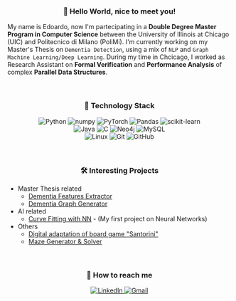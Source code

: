 ### <p align="center" style="font-weight:bold">👋 <b>Hello World, nice to meet you!</b><p>
My name is Edoardo, now I'm partecipating in a **Double Degree Master Program in Computer Science** between the University of Illinois at Chicago (UIC) and Politecnico di Milano (PoliMi). I'm currently working on my Master's Thesis on `Dementia Detection`, using a mix of `NLP` and `Graph Machine Learning/Deep Learning`. During my time in Chcicago, I worked as Research Assistant on **Formal Verification** and **Performance Analysis** of complex **Parallel Data Structures**.
<br /><br /><br />

### <p align="center" style="font-weight:bold">💼 <b>Technology Stack</b><p>
<div align="center">
 <img src="https://img.shields.io/badge/python-3670A0?style=for-the-badge&logo=python&logoColor=ffdd54" alt="Python">
 <img src="https://img.shields.io/badge/numpy-%23013243.svg?style=for-the-badge&logo=numpy&logoColor=white" alt="numpy">
 <img src="https://img.shields.io/badge/PyTorch-%23EE4C2C.svg?style=for-the-badge&logo=PyTorch&logoColor=white" alt="PyTorch">
 <img src="https://img.shields.io/badge/pandas-%23150458.svg?style=for-the-badge&logo=pandas&logoColor=white" alt="Pandas">
 <img src="https://img.shields.io/badge/scikit--learn-%23F7931E.svg?style=for-the-badge&logo=scikit-learn&logoColor=white" alt="scikit-learn">
</div>

<div align="center">
 <img src="https://img.shields.io/badge/java-%23ED8B00.svg?style=for-the-badge&logo=java&logoColor=white" alt="Java">
 <img src="https://img.shields.io/badge/c-%2300599C.svg?style=for-the-badge&logo=c&logoColor=white" alt="C">
 <img src="https://img.shields.io/badge/Neo4j-008CC1?style=for-the-badge&logo=neo4j&logoColor=white" alt="Neo4j">
 <img src="https://img.shields.io/badge/mysql-%2300f.svg?style=for-the-badge&logo=mysql&logoColor=white" alt="MySQL">
</div>

<div align="center">
 <img src="https://img.shields.io/badge/Linux-FCC624?style=for-the-badge&logo=linux&logoColor=black" alt="Linux">
 <img src="https://img.shields.io/badge/git-%23F05033.svg?style=for-the-badge&logo=git&logoColor=white" alt="Git">
 <img src="https://img.shields.io/badge/github-%23121011.svg?style=for-the-badge&logo=github&logoColor=white" alt="GitHub">
</div>
<br /><br />
  
### <p align="center" style="font-weight:bold">🛠️ <b>Interesting Projects</b><p>
 - Master Thesis related
   - [Dementia Features Extractor](https://github.com/EdoStoppa/Dementia_Features_Extractor)
   - [Dementia Graph Generator](https://github.com/EdoStoppa/Dementia_Graph_Generator)
 - AI related
   - [Curve Fitting with NN](https://github.com/EdoStoppa/CurveFIT) - (My first project on Neural Networks)
 - Others
   - [Digital adaptation of board game "Santorini"](https://github.com/EdoStoppa/Santorini)
   - [Maze Generator & Solver](https://github.com/EdoStoppa/MazeVisualizer)
<br /><br /><br />


### <p align="center" style="font-weight:bold">📧 <b>How to reach me</b><p> 
<div align="center">
  <a href="https://www.linkedin.com/in/edostoppa/">
    <img src="https://img.shields.io/badge/linkedin-%230077B5.svg?style=for-the-badge&logo=linkedin&logoColor=white" alt="LinkedIn">
  </a>
  <a href="mailto:stoppa.edoardo98@gmail,com">
    <img src="https://img.shields.io/badge/Gmail-D14836?style=for-the-badge&logo=gmail&logoColor=white" alt="Gmail">
  </a>
</div>


  
  
<!--
**EdoStoppa/EdoStoppa** is a ✨ _special_ ✨ repository because its `README.md` (this file) appears on your GitHub profile.

Here are some ideas to get you started:

- 🔭 I’m currently working on ...
- 🌱 I’m currently learning ...
- 👯 I’m looking to collaborate on ...
- 🤔 I’m looking for help with ...
- 💬 Ask me about ...
- 📫 How to reach me: ...
- 😄 Pronouns: ...
- ⚡ Fun fact: ...
-->
